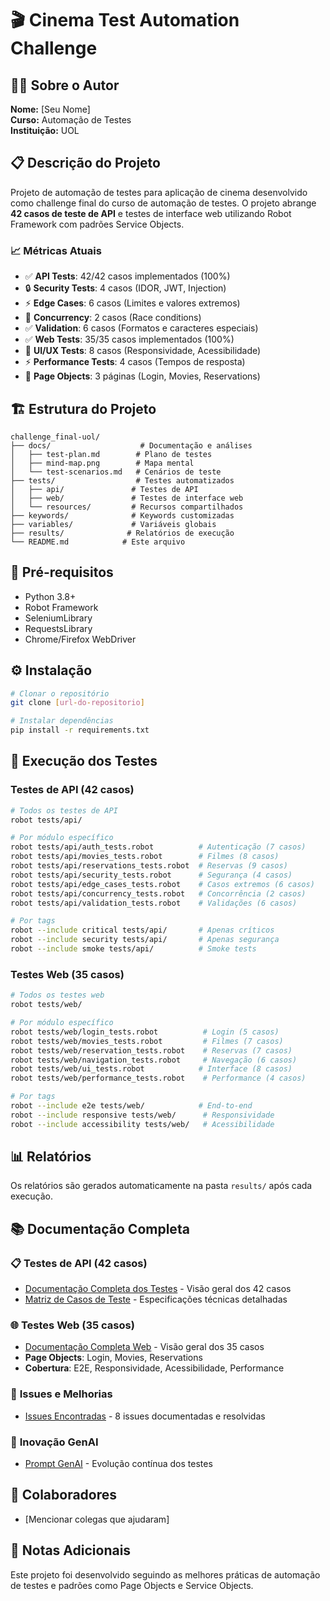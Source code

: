 # 🎬 Cinema Test Automation Challenge

## 👨‍💻 Sobre o Autor
**Nome:** [Seu Nome]  
**Curso:** Automação de Testes  
**Instituição:** UOL  

## 📋 Descrição do Projeto
Projeto de automação de testes para aplicação de cinema desenvolvido como challenge final do curso de automação de testes. O projeto abrange **42 casos de teste de API** e testes de interface web utilizando Robot Framework com padrões Service Objects.

### 📈 **Métricas Atuais**
- ✅ **API Tests**: 42/42 casos implementados (100%)
- 🔒 **Security Tests**: 4 casos (IDOR, JWT, Injection)
- ⚡ **Edge Cases**: 6 casos (Limites e valores extremos)
- 🔄 **Concurrency**: 2 casos (Race conditions)
- ✅ **Validation**: 6 casos (Formatos e caracteres especiais)
- ✅ **Web Tests**: 35/35 casos implementados (100%)
- 🎨 **UI/UX Tests**: 8 casos (Responsividade, Acessibilidade)
- ⚡ **Performance Tests**: 4 casos (Tempos de resposta)
- 🧩 **Page Objects**: 3 páginas (Login, Movies, Reservations)

## 🏗️ Estrutura do Projeto
```
challenge_final-uol/
├── docs/                    # Documentação e análises
│   ├── test-plan.md        # Plano de testes
│   ├── mind-map.png        # Mapa mental
│   └── test-scenarios.md   # Cenários de teste
├── tests/                  # Testes automatizados
│   ├── api/               # Testes de API
│   ├── web/               # Testes de interface web
│   └── resources/         # Recursos compartilhados
├── keywords/              # Keywords customizadas
├── variables/             # Variáveis globais
├── results/              # Relatórios de execução
└── README.md            # Este arquivo
```

## 🚀 Pré-requisitos
- Python 3.8+
- Robot Framework
- SeleniumLibrary
- RequestsLibrary
- Chrome/Firefox WebDriver

## ⚙️ Instalação
```bash
# Clonar o repositório
git clone [url-do-repositorio]

# Instalar dependências
pip install -r requirements.txt
```

## 🎯 Execução dos Testes

### **Testes de API (42 casos)**
```bash
# Todos os testes de API
robot tests/api/

# Por módulo específico
robot tests/api/auth_tests.robot          # Autenticação (7 casos)
robot tests/api/movies_tests.robot        # Filmes (8 casos)
robot tests/api/reservations_tests.robot  # Reservas (9 casos)
robot tests/api/security_tests.robot      # Segurança (4 casos)
robot tests/api/edge_cases_tests.robot    # Casos extremos (6 casos)
robot tests/api/concurrency_tests.robot   # Concorrência (2 casos)
robot tests/api/validation_tests.robot    # Validações (6 casos)

# Por tags
robot --include critical tests/api/       # Apenas críticos
robot --include security tests/api/       # Apenas segurança
robot --include smoke tests/api/          # Smoke tests
```

### **Testes Web (35 casos)**
```bash
# Todos os testes web
robot tests/web/

# Por módulo específico
robot tests/web/login_tests.robot          # Login (5 casos)
robot tests/web/movies_tests.robot         # Filmes (7 casos)
robot tests/web/reservation_tests.robot    # Reservas (7 casos)
robot tests/web/navigation_tests.robot     # Navegação (6 casos)
robot tests/web/ui_tests.robot            # Interface (8 casos)
robot tests/web/performance_tests.robot    # Performance (4 casos)

# Por tags
robot --include e2e tests/web/            # End-to-end
robot --include responsive tests/web/      # Responsividade
robot --include accessibility tests/web/   # Acessibilidade
```

## 📊 Relatórios
Os relatórios são gerados automaticamente na pasta `results/` após cada execução.

## 📚 **Documentação Completa**

### 📋 **Testes de API (42 casos)**
- [Documentação Completa dos Testes](docs/api-tests-documentation.md) - Visão geral dos 42 casos
- [Matriz de Casos de Teste](docs/test-cases-matrix.md) - Especificações técnicas detalhadas

### 🌐 **Testes Web (35 casos)**
- [Documentação Completa Web](docs/web-tests-documentation.md) - Visão geral dos 35 casos
- **Page Objects**: Login, Movies, Reservations
- **Cobertura**: E2E, Responsividade, Acessibilidade, Performance

### 🐛 **Issues e Melhorias**
- [Issues Encontradas](docs/issues-encontradas.md) - 8 issues documentadas e resolvidas

### 🤖 **Inovação GenAI**
- [Prompt GenAI](docs/prompt-genai-evolucao-testes.md) - Evolução contínua dos testes

## 🤝 Colaboradores
- [Mencionar colegas que ajudaram]

## 📝 Notas Adicionais
Este projeto foi desenvolvido seguindo as melhores práticas de automação de testes e padrões como Page Objects e Service Objects.